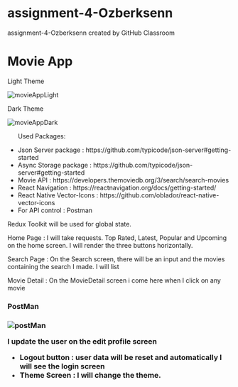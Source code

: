 # assignment-4-Ozberksenn
assignment-4-Ozberksenn created by GitHub Classroom
<h1>Movie App</h1>

<p>Light Theme</p>

![movieAppLight](https://user-images.githubusercontent.com/96706849/189452791-d44521be-2bf5-4f7e-9dc5-8c449a6d3a86.jpg)

<p>Dark Theme</p>

![movieAppDark](https://user-images.githubusercontent.com/96706849/189452817-48c495e9-b89d-406a-a1a3-532a08893316.jpg)


  <ul>
    <p>Used Packages:</p>
    <li>Json Server package : https://github.com/typicode/json-server#getting-started </li>
    <li>Async Storage package : https://github.com/typicode/json-server#getting-started </li>
    <li>Movie API : https://developers.themoviedb.org/3/search/search-movies</li>
    <li>React Navigation : https://reactnavigation.org/docs/getting-started/</li>
    <li>React Native Vector-Icons : https://github.com/oblador/react-native-vector-icons</li>
     <li>For API control : Postman</li>
  </ul>
  <p>Redux Toolkit will be used for global state.</p>
  <p>
    Home Page : I will take requests. Top Rated, Latest, Popular and Upcoming on the home screen. I will render the three buttons horizontally.<br/>  
  </p>
  <p>
        Search Page : On the Search screen, there will be an input and the movies containing the search I made. I will list
  </p>
  <p>
        Movie Detail : On the MovieDetail screen i come here when I click on any movie
  </p>
  
  <h3> PostMan  <h3>
    
  ![postMan](https://user-images.githubusercontent.com/96706849/189456732-6d0adef2-d5eb-4f0b-9a2b-5e9c82a66f2c.jpg)

   <p> I update the user on the edit profile screen </p>
    
  <ul>
    <li>Logout button : user data will be reset and automatically I will see the login screen</li>
    <li>Theme Screen : I will change the theme.</li>
  </ul>



